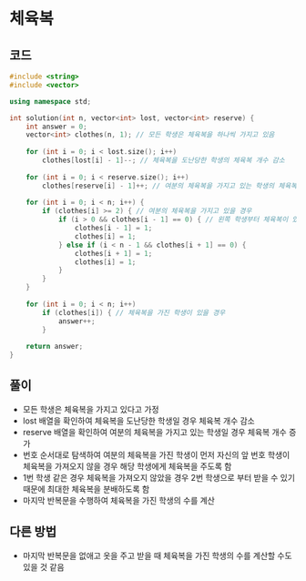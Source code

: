 # 체육복

## 코드
```cpp
#include <string>
#include <vector>

using namespace std;

int solution(int n, vector<int> lost, vector<int> reserve) {
    int answer = 0;
    vector<int> clothes(n, 1); // 모든 학생은 체육복을 하나씩 가지고 있음
    
    for (int i = 0; i < lost.size(); i++)
        clothes[lost[i] - 1]--; // 체육복을 도난당한 학생의 체육복 개수 감소
    
    for (int i = 0; i < reserve.size(); i++)
        clothes[reserve[i] - 1]++; // 여분의 체육복을 가지고 있는 학생의 체육복 개수 증가
    
    for (int i = 0; i < n; i++) {
        if (clothes[i] >= 2) { // 여분의 체육복을 가지고 있을 경우
            if (i > 0 && clothes[i - 1] == 0) { // 왼쪽 학생부터 체육복이 있나 확인하여 없을 경우 체육복 하나를 줌
                clothes[i - 1] = 1;
                clothes[i] = 1;
            } else if (i < n - 1 && clothes[i + 1] == 0) {
                clothes[i + 1] = 1;
                clothes[i] = 1;
            }
        }
    }
    
    for (int i = 0; i < n; i++)
        if (clothes[i]) { // 체육복을 가진 학생이 있을 경우
            answer++;
        }
    
    return answer;
}
```

## 풀이
- 모든 학생은 체육복을 가지고 있다고 가정
- lost 배열을 확인하여 체육복을 도난당한 학생일 경우 체육복 개수 감소
- reserve 배열을 확인하여 여분의 체육복을 가지고 있는 학생일 경우 체육복 개수 증가
- 번호 순서대로 탐색하여 여분의 체육복을 가진 학생이 먼저 자신의 앞 번호 학생이 체육복을 가져오지 않을 경우 해당 학생에게 체육복을 주도록 함
- 1번 학생 같은 경우 체육복을 가져오지 않았을 경우 2번 학생으로 부터 받을 수 있기 때문에 최대한 체육복을 분배하도록 함
- 마지막 반복문을 수행하여 체육복을 가진 학생의 수를 계산

## 다른 방법
- 마지막 반복문을 없애고 옷을 주고 받을 때 체육복을 가진 학생의 수를 계산할 수도 있을 것 같음